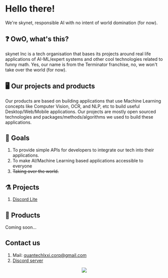 
#  Hello there!
We're skynet, responsible AI with no intent of world domination (for now).



<!--

**Here are some ideas to get you started:**

🙋‍♀️ A short introduction - what is your organization all about?
🌈 Contribution guidelines - how can the community get involved?
👩‍💻 Useful resources - where can the community find your docs? Is there anything else the community should know?
🍿 Fun facts - what does your team eat for breakfast?
🧙 Remember, you can do mighty things with the power of [Markdown](https://docs.github.com/github/writing-on-github/getting-started-with-writing-and-formatting-on-github/basic-writing-and-formatting-syntax)
-->

## ❓ OwO, what's this?
skynet Inc is a tech organisation that bases its projects around real life applications of AI-ML/expert systems and other cool technologies related to funny math.
Yes, our name is from the Terminator franchise, no, we won't take over the world (for now).

## 🖥️ Our projects and products
Our products are based on building applications that use Machine Learning concepts like Computer Vision, OCR, and NLP, etc to build useful Desktop/Web/Mobile applications.
Our projects are mostly open sourced technologies and packages/methods/algorithms we used to build these applications.

## 🎯 Goals
1. To provide simple APIs for developers to integrate our tech into their applications.
2. To make AI/Machine Learning based applications accessible to everyone
3. ~~Taking over the world.~~

## ⚗️ Projects
1. [Discord Lite](https://github.com/skynet-Inc/Discord-Lite)

## 💼 Products
Coming soon...

## Contact us
1. Mail: quantechlxxi.corp@gmail.com
2. [Discord server](https://discord.gg/JDNAFMkpQN)


<p align="center">
  <img src="[http://some_place.com/image.png](https://cdn.discordapp.com/attachments/1008924144043298816/1011514486512947220/skynet_Inc-logos_white.png)" />
</p>

